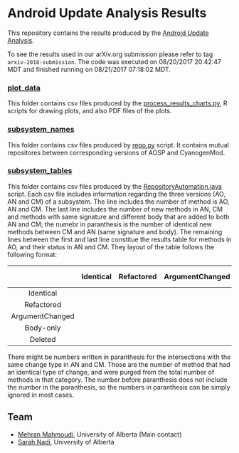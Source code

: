 # Android Update Analysis Results

This repository contains the results produced by the [Android Update Analysis](https://github.com/ualberta-se/Android-Update-Analysis).

To see the results used in our arXiv.org submission please refer to tag `arxiv-2018-submission`.
The code was executed on 08/20/2017 20:42:47 MDT and finished running on 08/21/2017 07:18:02 MDT.
### [plot_data](plot_data)
This folder contains csv files produced by the [process_results_charts.py](https://github.com/ualberta-se/mehran-android-evolution/blob/master/python/process_results_charts.py), R scripts for drawing plots, and also PDF files of the plots.
### [subsystem_names](subsystem_names) 
This folder contains csv files produced by [repo.py](https://github.com/ualberta-se/mehran-android-evolution/blob/master/python/repo.py) script. It contains mutual repositores between corresponding versions of AOSP and CyanogenMod.
### [subsystem_tables](subsystem_tables) 
This folder contains csv files produced by the [RepositoryAutomation.java](https://github.com/ualberta-se/mehran-android-evolution/blob/master/java/src/ca/ualberta/mehran/androidevolution/repositories/RepositoryAutomation.java) script. Each csv file includes information regarding the three versions (AO, AN and CM) of a subsystem. The line includes the number of method is AO, AN and CM. The last line includes the number of new methods in AN, CM and methods with same signature and different body that are added to both AN and CM; the numebr in paranthesis is the number of identical new methods between CM and AN (same signature and body). The remaining lines between the first and last line constitue the results table for methods in AO, and their status in AN and CM. They layout of the table follows the following format:

|         | Identical | Refactored | ArgumentChanged | Body-only | Deleted | SUM |
|:-------:| :-------: |:--------------:| :---------:| :--------------:| :------:|:--: |
Identical |||||||
Refactored | |  | |  |  | |
ArgumentChanged | |  |  |  | | |
Body-only | |  | |  |  | |
Deleted | |  |  |  |  | |

There might be numbers written in paranthesis for the intersections with the same change type in AN and CM. Those are the number of method that had an identical type of change, and were purged from the total number of methods in that category. The number before paranthesis does not include the number in the paranthesis, so the numbers in paranthesis can be simply ignored in most cases.

## Team
- [Mehran Mahmoudi](https://webapps.cs.ualberta.ca/profile/), University of Alberta (Main contact)
- [Sarah Nadi](http://www.sarahnadi.org), University of Alberta
